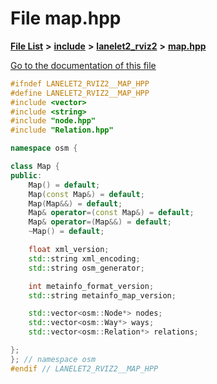 

# File map.hpp

[**File List**](files.md) **>** [**include**](dir_d44c64559bbebec7f509842c48db8b23.md) **>** [**lanelet2\_rviz2**](dir_65eef65f6947ac43fda5ad768861708a.md) **>** [**map.hpp**](map_8hpp.md)

[Go to the documentation of this file](map_8hpp.md)


```C++
#ifndef LANELET2_RVIZ2__MAP_HPP
#define LANELET2_RVIZ2__MAP_HPP
#include <vector>
#include <string>
#include "node.hpp"
#include "Relation.hpp"

namespace osm {

class Map {
public:
    Map() = default;
    Map(const Map&) = default;
    Map(Map&&) = default;
    Map& operator=(const Map&) = default;
    Map& operator=(Map&&) = default;
    ~Map() = default;

    float xml_version;
    std::string xml_encoding;
    std::string osm_generator;

    int metainfo_format_version;
    std::string metainfo_map_version;

    std::vector<osm::Node*> nodes;
    std::vector<osm::Way*> ways;
    std::vector<osm::Relation*> relations;

}; 
}; // namespace osm
#endif // LANELET2_RVIZ2__MAP_HPP
```


